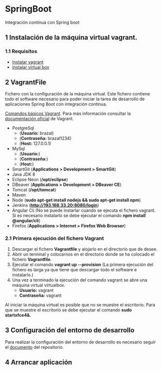 # SpringBoot
Integración continua con Spring boot

## 1 Instalación de la máquina virtual vagrant.

### 1.1 Requisitos

* [Instalar vagrant](https://www.vagrantup.com/downloads.html)
* [Instalar virtual box](https://www.virtualbox.org/wiki/Downloads)

## 2 VagrantFile

Fichero con la configuración de la máquina virtual. Este fichero contiene todo el software necesario para poder iniciar la tarea de desarrollo de aplicaciones Spring Boot con integración continua.

[Comandos básicos Vagrant](http://albertoromeu.com/7-comandos-vagrant/). Para más información consultar la [documentación oficial](https://www.vagrantup.com/docs/cli/) de Vagrant.

* PostgreSql 
  * (__Usuario:__ brazal)
  * (__Contraseña:__ brazal1234)
  * (__Host:__ 127.0.0.1)
* MySql
  * (__Usuario:__)
  * (__Contraseña:__)
  * (__Host:__)
* SmartGit (__Applications > Development > SmartGit__)
* Java JDK 8
* Eclipse Neon (__/opt/eclipse__)
* DBeaver (__Applications > Development > DBeaver CE__)
* Tomcat (__/opt/tomcat__)
* Maven
* Node (__sudo apt-get install nodejs && sudo apt-get install npm__)
* Jenkins (__http://193.168.33.20:8080/login__)
* Angular Cli (No se puede instarlar cuando se ejecuta el fichero vagrant. Si es necesario instalarlo se debe ejecutar el comando __npm install @angular/cli__)
* Firefox (__Applications > Internet > Firefox Web Browser__)

### 2.1 Primera ejecución del fichero Vagrant

1. Descargar el fichero __Vagrantfile__ y alojarlo en el directorio que de desee.
2. Abrir un terminal y colocarnos en el directorio donde se ha colocado el fichero __Vagrantfile__.
3. Ejecutar el comando __vagrant up --provision__ (La primera ejecución del fichero es larga ya que tiene que descargar todo el software e instalarlo.)
4. Una vez a terminado la ejecución del comando vagrant se abre una máquina virtual virtualbox. 
    * __Usuario:__ vagrant 
    * __Contraseña:__ vagrant

Al iniciar la máquina virtual es posible que no se muestre el escritorio. Para que se muestre el escritorio se debe ejecutar el comando __sudo startxfce4&__.

## 3 Configuración del entorno de desarrollo

Para realizar la configuración del entorno de desarrollo es necesario seguir el [documento]() del repositorio.

## 4 Arrancar aplicación

